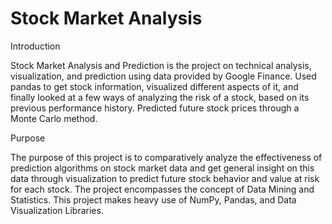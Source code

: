 # Stock Market Analysis
Introduction

Stock Market Analysis and Prediction is the project on technical analysis, visualization, and prediction using data provided by Google Finance. Used pandas to get stock information, visualized different aspects of it, and finally looked at a few ways of analyzing the risk of a stock, based on its previous performance history. Predicted future stock prices through a Monte Carlo method.

Purpose

The purpose of this project is to comparatively analyze the effectiveness of prediction algorithms on stock market data and get general insight on this data through visualization to predict future stock behavior and value at risk for each stock. The project encompasses the concept of Data Mining and Statistics. This project makes heavy use of NumPy, Pandas, and Data Visualization Libraries.
